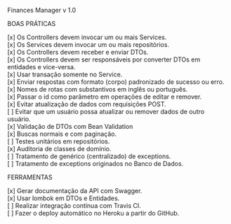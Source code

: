 Finances Manager v 1.0

BOAS PRÁTICAS

[x] Os Controllers devem invocar um ou mais Services.<br/>
[x] Os Services devem invocar um ou mais repositórios.<br/>
[x] Os Controllers devem receber e enviar DTOs.<br/>
[x] Os Controllers devem ser responsáveis por converter DTOs em entidades e vice-versa.<br/>
[x] Usar transação somente no Service.<br/>
[x] Enviar respostas com formato (corpo) padronizado de sucesso ou erro.<br/>
[x] Nomes de rotas com substantivos em inglês ou português.<br/>
[x] Passar o id como parâmetro em operações de editar e remover.<br/>
[x] Evitar atualização de dados com requisições POST.<br/>
[ ] Evitar que um usuário possa atualizar ou remover dados de outro usuário.<br/>
[x] Validação de DTOs com Bean Validation<br/>
[x] Buscas normais e com paginação.<br/>
[ ] Testes unitários em repositórios.<br/>
[x] Auditoria de classes de domínio.<br/>
[ ] Tratamento de genérico (centralizado) de exceptions.<br/>
[ ] Tratamento de exceptions originados no Banco de Dados.<br/>

FERRAMENTAS

[x] Gerar documentação da API com Swagger.<br/>
[x] Usar lombok em DTOs e Entidades.<br/>
[ ] Realizar integração contínua com Travis CI.<br/>
[ ] Fazer o deploy automático no Heroku a partir do GitHub.<br/>
